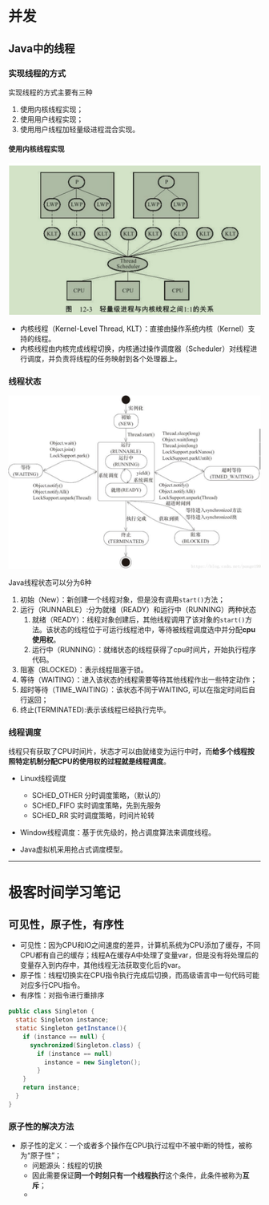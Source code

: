 # 并发

##  Java中的线程

### 实现线程的方式

实现线程的方式主要有三种

1. 使用内核线程实现；
2. 使用用户线程实现；
3. 使用用户线程加轻量级进程混合实现。

#### 使用内核线程实现

![image-20181209160035331](assets/image-20181209160035331-4342435.png)

- 内核线程（Kernel-Level Thread, KLT）：直接由操作系统内核（Kernel）支持的线程。
- 内核线程由内核完成线程切换，内核通过操作调度器（Scheduler）对线程进行调度，并负责将线程的任务映射到各个处理器上。

### 线程状态

![image-20181209160437397](assets/image-20181209160437397-4342677.png)

Java线程状态可以分为6种

1. 初始（New）：新创建一个线程对象，但是没有调用`start()`方法；
2. 运行（RUNNABLE）:分为就绪（READY）和运行中（RUNNING）两种状态
   1. 就绪（READY）：线程对象创建后，其他线程调用了该对象的`start()`方法。该状态的线程位于可运行线程池中，等待被线程调度选中并分配**cpu使用权**。
   2. 运行中（RUNNING）：就绪状态的线程获得了cpu时间片，开始执行程序代码。
3. 阻塞（BLOCKED）：表示线程阻塞于锁。
4. 等待（WAITING）：进入该状态的线程需要等待其他线程作出一些特定动作；
5. 超时等待（TIME_WAITING）：该状态不同于WAITING, 可以在指定时间后自行返回；
6. 终止(TERMINATED):表示该线程已经执行完毕。

### 线程调度

线程只有获取了CPU时间片，状态才可以由就绪变为运行中时，而**给多个线程按照特定机制分配CPU的使用权的过程就是线程调度**。

- Linux线程调度

  - SCHED_OTHER 分时调度策略，（默认的）
  - SCHED_FIFO 实时调度策略，先到先服务
  - SCHED_RR 实时调度策略，时间片轮转
- Window线程调度：基于优先级的，抢占调度算法来调度线程。
- Java虚拟机采用抢占式调度模型。

---

# 极客时间学习笔记

## 可见性，原子性，有序性

- 可见性：因为CPU和IO之间速度的差异，计算机系统为CPU添加了缓存，不同CPU都有自己的缓存；线程A在缓存A中处理了变量var，但是没有将处理后的变量存入到内存中，其他线程无法获取变化后的var。
- 原子性：线程切换实在CPU指令执行完成后切换，而高级语言中一句代码可能对应多行CPU指令。
- 有序性：对指令进行重排序

```java
public class Singleton {
  static Singleton instance;
  static Singleton getInstance(){
    if (instance == null) {
      synchronized(Singleton.class) {
        if (instance == null)
          instance = new Singleton();
        }
    }
    return instance;
  }
}
```

### 原子性的解决方法

- 原子性的定义：一个或者多个操作在CPU执行过程中不被中断的特性，被称为“原子性”；
  - 问题源头：线程的切换
  - 因此需要保证**同一个时刻只有一个线程执行**这个条件，此条件被称为**互斥**；
  - 